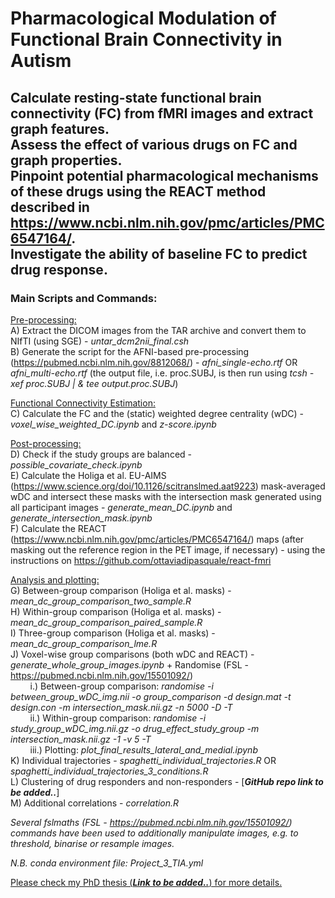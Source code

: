 # Pharmacological Modulation of Functional Brain Connectivity in Autism

## Calculate resting-state functional brain connectivity (FC) from fMRI images and extract graph features. <br /> Assess the effect of various drugs on FC and graph properties. <br /> Pinpoint potential pharmacological mechanisms of these drugs using the REACT method described in https://www.ncbi.nlm.nih.gov/pmc/articles/PMC6547164/. <br /> Investigate the ability of baseline FC to predict drug response. 

### Main Scripts and Commands: 

<ins>Pre-processing:</ins> <br />
A) Extract the DICOM images from the TAR archive and convert them to NIfTI (using SGE) - *untar_dcm2nii_final.csh* <br />
B) Generate the script for the AFNI-based pre-processing (https://pubmed.ncbi.nlm.nih.gov/8812068/) - *afni_single-echo.rtf* OR *afni_multi-echo.rtf* (the output file, i.e. proc.SUBJ, is then run using *tcsh -xef proc.SUBJ | \& tee output.proc.SUBJ*) <br />

<ins>Functional Connectivity Estimation:</ins> <br />
C) Calculate the FC and the (static) weighted degree centrality (wDC) - *voxel_wise_weighted_DC.ipynb* and *z-score.ipynb* <br />

<ins>Post-processing:</ins> <br />
D) Check if the study groups are balanced - *possible_covariate_check.ipynb* <br />
E) Calculate the Holiga et al. EU-AIMS (https://www.science.org/doi/10.1126/scitranslmed.aat9223) mask-averaged wDC and intersect these masks with the intersection mask generated using all participant images - *generate_mean_DC.ipynb* and *generate_intersection_mask.ipynb* <br />
F) Calculate the REACT (https://www.ncbi.nlm.nih.gov/pmc/articles/PMC6547164/) maps (after masking out the reference region in the PET image, if necessary) - using the instructions on https://github.com/ottaviadipasquale/react-fmri <br />

<ins>Analysis and plotting:</ins> <br />
G) Between-group comparison (Holiga et al. masks) - *mean_dc_group_comparison_two_sample.R* <br />
H) Within-group comparison (Holiga et al. masks) - *mean_dc_group_comparison_paired_sample.R* <br />
I) Three-group comparison (Holiga et al. masks) - *mean_dc_group_comparison_lme.R* <br />
J) Voxel-wise group comparisons (both wDC and REACT) - *generate_whole_group_images.ipynb* + Randomise (FSL - https://pubmed.ncbi.nlm.nih.gov/15501092/) <br />
        i.) Between-group comparison: *randomise -i between_group_wDC_img.nii -o group_comparison -d design.mat -t design.con -m intersection_mask.nii.gz -n 5000 -D -T* <br />
        ii.) Within-group comparison: *randomise -i study_group_wDC_img.nii.gz -o drug_effect_study_group -m intersection_mask.nii.gz -1 -v 5 -T* <br />
        iii.) Plotting: *plot_final_results_lateral_and_medial.ipynb* <br />
K) Individual trajectories - *spaghetti_individual_trajectories.R* OR *spaghetti_individual_trajectories_3_conditions.R* <br />
L) Clustering of drug responders and non-responders - \[***GitHub repo link to be added..***\] <br />
M) Additional correlations - *correlation.R* <br />

*Several fslmaths (FSL - https://pubmed.ncbi.nlm.nih.gov/15501092/) commands have been used to additionally manipulate images, e.g. to threshold, binarise or resample images.* 

*N.B. conda environment file: Project_3_TIA.yml*

<ins>Please check my PhD thesis (***Link to be added..***) for more details.</ins>